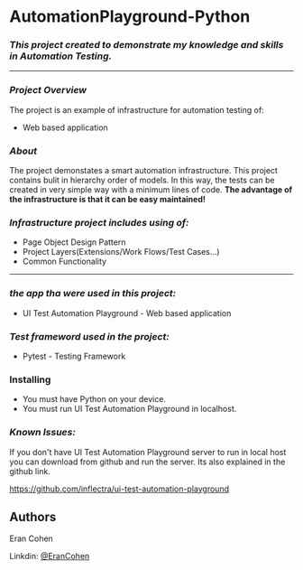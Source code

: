 # AutomationPlayground-Python

### **_This project created to demonstrate my knowledge and skills in Automation Testing._**
***
### _Project Overview_
The project is an example of infrastructure for automation testing of:
* Web based application


### _About_
The project demonstates a smart automation infrastructure. 
This project contains bulit in hierarchy order of models.
In this way, the tests can be created in very simple way with a minimum lines of code.
**The advantage of the infrastructure is that it can be easy maintained!**

### **_Infrastructure project includes using of:_**
* Page Object Design Pattern
* Project Layers(Extensions/Work Flows/Test Cases...)
* Common Functionality
***
### _the app tha were used in this project:_
* UI Test Automation Playground - Web based application

### _Test frameword used in the project:_
* Pytest - Testing Framework

### Installing
* You must have Python on your device.
* You must run UI Test Automation Playground in localhost.

### _Known Issues:_
If you don't have UI Test Automation Playground server to run in local host
you can download from github and run the server.
Its also explained in the github link.

https://github.com/inflectra/ui-test-automation-playground

## Authors

Eran Cohen 

Linkdin: [@EranCohen](https://www.linkedin.com/in/erancohenn/)
